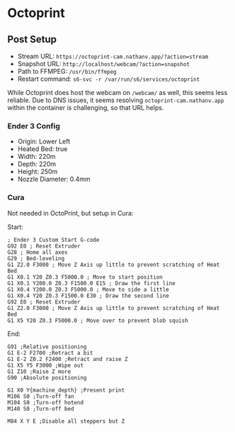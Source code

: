 # Octoprint

## Post Setup

- Stream URL: `https://octoprint-cam.nathanv.app/?action=stream`
- Snapshot URL: `http://localhost/webcam/?action=snapshot`
- Path to FFMPEG: `/usr/bin/ffmpeg`
- Restart command: `s6-svc -r /var/run/s6/services/octoprint`

While Octoprint does host the webcam on `/webcam/` as well, this seems less reliable.
Due to DNS issues, it seems resolving `octoprint-cam.nathanv.app` within the
container is challenging, so that URL helps.

### Ender 3 Config

- Origin: Lower Left
- Heated Bed: true
- Width: 220m
- Depth: 220m
- Height: 250m
- Nozzle Diameter: 0.4mm

### Cura

Not needed in OctoPrint, but setup in Cura:

Start:

```gcode
; Ender 3 Custom Start G-code
G92 E0 ; Reset Extruder
G28 ; Home all axes
G29 ; Bed-leveling
G1 Z2.0 F3000 ; Move Z Axis up little to prevent scratching of Heat Bed
G1 X0.1 Y20 Z0.3 F5000.0 ; Move to start position
G1 X0.1 Y200.0 Z0.3 F1500.0 E15 ; Draw the first line
G1 X0.4 Y200.0 Z0.3 F5000.0 ; Move to side a little
G1 X0.4 Y20 Z0.3 F1500.0 E30 ; Draw the second line
G92 E0 ; Reset Extruder
G1 Z2.0 F3000 ; Move Z Axis up little to prevent scratching of Heat Bed
G1 X5 Y20 Z0.3 F5000.0 ; Move over to prevent blob squish
```

End:

```gcode
G91 ;Relative positioning
G1 E-2 F2700 ;Retract a bit
G1 E-2 Z0.2 F2400 ;Retract and raise Z
G1 X5 Y5 F3000 ;Wipe out
G1 Z10 ;Raise Z more
G90 ;Absolute positioning

G1 X0 Y{machine_depth} ;Present print
M106 S0 ;Turn-off fan
M104 S0 ;Turn-off hotend
M140 S0 ;Turn-off bed

M84 X Y E ;Disable all steppers but Z
```
